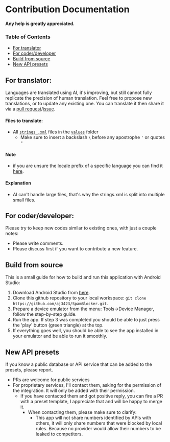 # Contribution Documentation

__Any help is greatly appreciated.__

### Table of Contents

- [For translator](#for-translator)
- [For coder/developer](#for-coderdeveloper)
- [Build from source](#build-from-source)
- [New API presets](#new-api-presets)

## For translator:

Languages are translated using AI, it's improving, but still cannot fully replicate the precision of human translation. Feel free to propose new translations, or to update any existing one. You can translate it then share it via a [pull request](https://github.com/aj3423/SpamBlocker/pulls)/[issue](https://github.com/aj3423/SpamBlocker/issues/new).

#### Files to translate:

-  All [`strings_.xml`](../app/src/main/res/values/strings_1.xml) files in the [`values`](../app/src/main/res/values) folder 
    - Make sure to insert a backslash `\` before any apostrophe `'` or quotes `"`

#### Note
* if you are unsure the locale prefix of a specific language you can find it [here](https://countrycode.org/).

#### Explanation
* AI can't handle large files, that's why the strings.xml is split into multiple small files.


## For coder/developer:
Please try to keep new codes similar to existing ones, with just a couple notes:

- Please write comments.
- Please discuss first if you want to contribute a new feature.


## Build from source

This is a small guide for how to build and run this application with Android Studio:

1. Download Android Studio from [here](https://developer.android.com/studio).
2. Clone this github repository to your local workspace: `git clone https://github.com/aj3423/SpamBlocker.git`.
3. Prepare a device emulator from the menu: Tools->Device Manager, follow the step-by-step guide.
4. Run the app. If step 3 was completed you should be able to just press the 'play' button (green triangle) at the top.
5. If everything goes well, you should be able to see the app installed in your emulator and be able to run it smoothly.

## New API presets

If you know a public database or API service that can be added to the presets, please report. 
- PRs are welcome for public services
- For proprietary services, I'll contact them, asking for the permission of the integration. It will only be added with their permission.
  - If you have contacted them and got positive reply, you can fire a PR with a preset template, I appreciate that and will be happy to merge it.
    - When contacting them, please make sure to clarify:
      - This app will not share numbers identified by APIs with others, it will only share numbers that were blocked by local rules. Because no provider would allow their numbers to be leaked to competitors.
